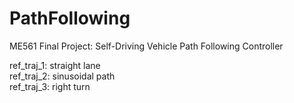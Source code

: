 # PathFollowing
ME561 Final Project: Self-Driving Vehicle Path Following Controller

ref_traj_1: straight lane  
ref_traj_2: sinusoidal path  
ref_traj_3: right turn  
